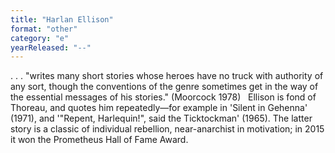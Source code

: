 ```yaml
---
title: "Harlan Ellison"
format: "other"
category: "e"
yearReleased: "--"
---
```

. . . "writes many short stories whose heroes have no  truck with authority of any sort, though the conventions of the genre sometimes  get in the way of the essential messages of his stories." (Moorcock 1978)
 
Ellison is fond of Thoreau, and quotes him  repeatedly—for example in 'Silent in Gehenna' (1971), and '"Repent, Harlequin!",  said the Ticktockman' (1965). The latter story is a classic of individual  rebellion, near-anarchist in motivation; in 2015 it won the Prometheus Hall of  Fame Award.
 